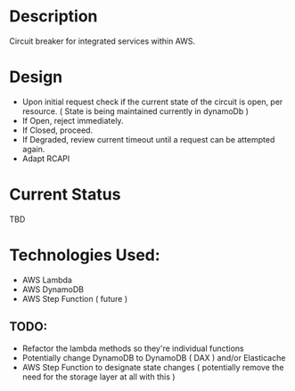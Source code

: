 # Description
Circuit breaker for integrated services within AWS. 

# Design
- Upon initial request check if the current state of the circuit is open, per resource. ( State is being maintained currently in dynamoDb )
- If Open, reject immediately.
- If Closed, proceed.
- If Degraded, review current timeout until a request can be attempted again.
- Adapt RCAPI


# Current Status
TBD

# Technologies Used: 
- AWS Lambda
- AWS DynamoDB
- AWS Step Function ( future )

## TODO:
- Refactor the lambda methods so they're individual functions
- Potentially change DynamoDB to DynamoDB ( DAX ) and/or Elasticache
- AWS Step Function to designate state changes ( potentially remove the need for the storage layer at all with this )
